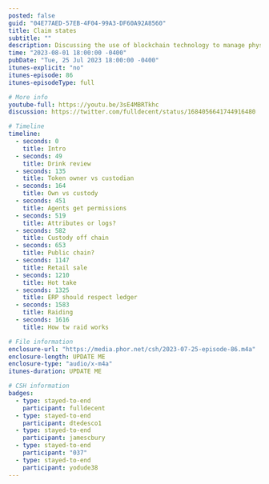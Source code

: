 ```yaml
---
posted: false
guid: "04E77AED-57EB-4F04-99A3-DF60A92A8560"
title: Claim states
subtitle: ""
description: Discussing the use of blockchain technology to manage physical asset tokens via claims-state tables. The episode covers topics such as tracking different properties, claims of ownership, custody, liens, and regulatory seizure, as well as the challenges of documenting these claims and managing relationships between them. The podcast also discusses the benefits of using blockchain technology for anti-counterfeiting and the potential applications of enterprise NFTs in supply chain management.
time: "2023-08-01 18:00:00 -0400"
pubDate: "Tue, 25 Jul 2023 18:00:00 -0400"
itunes-explicit: "no"
itunes-episode: 86
itunes-episodeType: full

# More info
youtube-full: https://youtu.be/3sE4MBRTkhc
discussion: https://twitter.com/fulldecent/status/1684056641744916480

# Timeline
timeline:
  - seconds: 0
    title: Intro
  - seconds: 49
    title: Drink review
  - seconds: 135
    title: Token owner vs custodian
  - seconds: 164
    title: Own vs custody
  - seconds: 451
    title: Agents get permissions
  - seconds: 519
    title: Attributes or logs?
  - seconds: 582
    title: Custody off chain
  - seconds: 653
    title: Public chain?
  - seconds: 1147
    title: Retail sale
  - seconds: 1210
    title: Hot take
  - seconds: 1325
    title: ERP should respect ledger
  - seconds: 1583
    title: Raiding
  - seconds: 1616
    title: How tw raid works

# File information
enclosure-url: "https://media.phor.net/csh/2023-07-25-episode-86.m4a"
enclosure-length: UPDATE ME
enclosure-type: "audio/x-m4a"
itunes-duration: UPDATE ME

# CSH information
badges:
  - type: stayed-to-end
    participant: fulldecent
  - type: stayed-to-end
    participant: dtedesco1
  - type: stayed-to-end
    participant: jamescbury
  - type: stayed-to-end
    participant: "037"
  - type: stayed-to-end
    participant: yodude38
---
```

